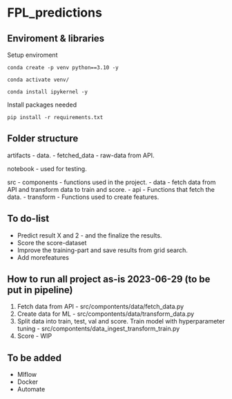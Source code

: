 # FPL_predictions

## Enviroment & libraries

Setup enviroment

```
conda create -p venv python==3.10 -y

conda activate venv/

conda install ipykernel -y

```

Install packages needed

```
pip install -r requirements.txt
```

## Folder structure

artifacts - data.
    - fetched_data - raw-data from API.

notebook - used for testing.

src 
    - components - functions used in the project.
        - data - fetch data from API and transform data to train and score.
            - api - Functions that fetch the data.
            - transform - Functions used to create features.


## To do-list

- Predict result X and 2 - and the finalize the results.
- Score the score-dataset
- Improve the training-part and save results from grid search.
- Add morefeatures

## How to run all project as-is 2023-06-29 (to be put in pipeline)

1. Fetch data from API - src/compontents/data/fetch_data.py
2. Create data for ML - src/compontents/data/transform_data.py
3. Split data into train, test, val and score. Train model with hyperparameter tuning - src/compontents/data_ingest_transform_train.py
4. Score - WIP

## To be added

- Mlflow
- Docker
- Automate